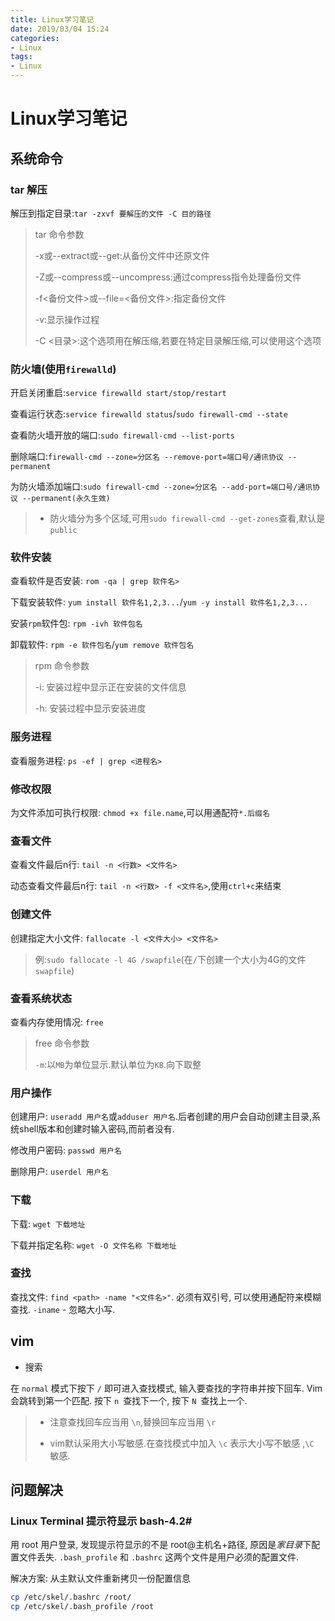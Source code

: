 ```yaml
---
title: Linux学习笔记
date: 2019/03/04 15:24
categories:
- Linux
tags:
- Linux
---
```


# Linux学习笔记

## 系统命令

### tar 解压

解压到指定目录:`tar -zxvf 要解压的文件 -C 目的路径`

> tar 命令参数
>
> -x或--extract或--get:从备份文件中还原文件
>
> -Z或--compress或--uncompress:通过compress指令处理备份文件
>
> -f<备份文件>或--file=<备份文件>:指定备份文件
>
> -v:显示操作过程
>
> -C <目录>:这个选项用在解压缩,若要在特定目录解压缩,可以使用这个选项

### 防火墙(使用`firewalld`)

开启关闭重启:`service firewalld start/stop/restart`

查看运行状态:`service firewalld status`/`sudo firewall-cmd --state`

查看防火墙开放的端口:`sudo firewall-cmd --list-ports`

删除端口:`firewall-cmd --zone=分区名 --remove-port=端口号/通讯协议 --permanent`

为防火墙添加端口:`sudo firewall-cmd --zone=分区名 --add-port=端口号/通讯协议 --permanent(永久生效)`

> - 防火墙分为多个区域,可用`sudo firewall-cmd --get-zones`查看,默认是`public`

### 软件安装

查看软件是否安装: `rom -qa | grep 软件名>`

下载安装软件: `yum install 软件名1,2,3...`/`yum -y install 软件名1,2,3...`

安装`rpm`软件包: `rpm -ivh 软件包名`

卸载软件: `rpm -e 软件包名`/`yum remove 软件包名`

> rpm 命令参数
>
> -i: 安装过程中显示正在安装的文件信息
>
> -h: 安装过程中显示安装进度

### 服务进程

查看服务进程: `ps -ef | grep <进程名>`

### 修改权限

为文件添加可执行权限: `chmod +x file.name`,可以用通配符`*.后缀名`

### 查看文件

查看文件最后n行: `tail -n <行数> <文件名>`

动态查看文件最后n行: `tail -n <行数> -f <文件名>`,使用`ctrl+c`来结束

### 创建文件

创建指定大小文件: `fallocate -l <文件大小> <文件名>`

> 例:`sudo fallocate -l 4G /swapfile`(在`/`下创建一个大小为4G的文件`swapfile`)

### 查看系统状态

查看内存使用情况: `free`

> free 命令参数
>
> `-m`:以`MB`为单位显示.默认单位为`KB`.向下取整

### 用户操作

创建用户: `useradd 用户名`或`adduser 用户名`.后者创建的用户会自动创建主目录,系统shell版本和创建时输入密码,而前者没有.

修改用户密码: `passwd 用户名`

删除用户: `userdel 用户名`

### 下载

下载: `wget 下载地址`

下载并指定名称: `wget -O 文件名称 下载地址`

### 查找

查找文件: `find <path> -name "<文件名>"`. 必须有双引号, 可以使用通配符来模糊查找. `-iname` - 忽略大小写.



## vim

- 搜索

在 `normal` 模式下按下 `/` 即可进入查找模式, 输入要查找的字符串并按下回车. Vim 会跳转到第一个匹配. 按下 `n `查找下一个, 按下 `N `查找上一个.

> - 注意查找回车应当用 `\n`,替换回车应当用 `\r`
>
> - vim默认采用大小写敏感.在查找模式中加入 `\c` 表示大小写不敏感 ,`\C `敏感.



## 问题解决

### Linux Terminal 提示符显示 bash-4.2#

用 root 用户登录, 发现提示符显示的不是 root@主机名+路径, 原因是*家目录*下配置文件丢失. `.bash_profile` 和 `.bashrc` 这两个文件是用户必须的配置文件.

解决方案: 从主默认文件重新拷贝一份配置信息

```bash
cp /etc/skel/.bashrc /root/
cp /etc/skel/.bash_profile /root
```

